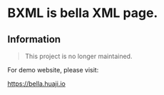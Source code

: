 # BXML is bella XML page.
## Information
> This project is no longer maintained.

For demo website, please visit:

https://bella.huaji.io
